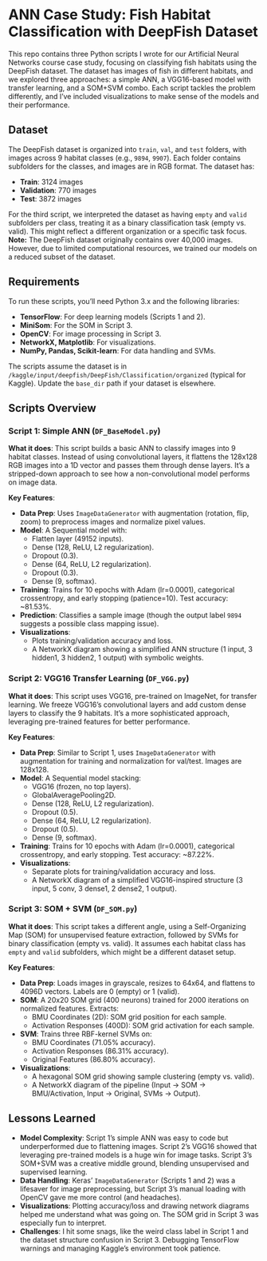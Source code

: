 # ANN Case Study: Fish Habitat Classification with DeepFish Dataset
This repo contains three Python scripts I wrote for our Artificial Neural Networks course case study, focusing on classifying fish habitats using the DeepFish dataset. The dataset has images of fish in different habitats, and we explored three approaches: a simple ANN, a VGG16-based model with transfer learning, and a SOM+SVM combo. Each script tackles the problem differently, and I’ve included visualizations to make sense of the models and their performance. 
## Dataset

The DeepFish dataset is organized into `train`, `val`, and `test` folders, with images across 9 habitat classes (e.g., `9894`, `9907`). Each folder contains subfolders for the classes, and images are in RGB format. The dataset has:

- **Train**: 3124 images
- **Validation**: 770 images
- **Test**: 3872 images

For the third script, we interpreted the dataset as having `empty` and `valid` subfolders per class, treating it as a binary classification task (empty vs. valid). This might reflect a different organization or a specific task focus.
**Note:**
The DeepFish dataset originally contains over 40,000 images. However, due to limited computational resources, we trained our models on a reduced subset of the dataset.

## Requirements

To run these scripts, you’ll need Python 3.x and the following libraries:

- **TensorFlow**: For deep learning models (Scripts 1 and 2).
- **MiniSom**: For the SOM in Script 3.
- **OpenCV**: For image processing in Script 3.
- **NetworkX, Matplotlib**: For visualizations.
- **NumPy, Pandas, Scikit-learn**: For data handling and SVMs.

The scripts assume the dataset is in `/kaggle/input/deepfish/DeepFish/Classification/organized` (typical for Kaggle). Update the `base_dir` path if your dataset is elsewhere.

## Scripts Overview

### Script 1: Simple ANN (`DF_BaseModel.py`)

**What it does**: This script builds a basic ANN to classify images into 9 habitat classes. Instead of using convolutional layers, it flattens the 128x128 RGB images into a 1D vector and passes them through dense layers. It’s a stripped-down approach to see how a non-convolutional model performs on image data.

**Key Features**:

- **Data Prep**: Uses `ImageDataGenerator` with augmentation (rotation, flip, zoom) to preprocess images and normalize pixel values.
- **Model**: A Sequential model with:
  - Flatten layer (49152 inputs).
  - Dense (128, ReLU, L2 regularization).
  - Dropout (0.3).
  - Dense (64, ReLU, L2 regularization).
  - Dropout (0.3).
  - Dense (9, softmax).
- **Training**: Trains for 10 epochs with Adam (lr=0.0001), categorical crossentropy, and early stopping (patience=10). Test accuracy: \~81.53%.
- **Prediction**: Classifies a sample image (though the output label `9894` suggests a possible class mapping issue).
- **Visualizations**:
  - Plots training/validation accuracy and loss.
  - A NetworkX diagram showing a simplified ANN structure (1 input, 3 hidden1, 3 hidden2, 1 output) with symbolic weights.

### Script 2: VGG16 Transfer Learning (`DF_VGG.py`)

**What it does**: This script uses VGG16, pre-trained on ImageNet, for transfer learning. We freeze VGG16’s convolutional layers and add custom dense layers to classify the 9 habitats. It’s a more sophisticated approach, leveraging pre-trained features for better performance.

**Key Features**:

- **Data Prep**: Similar to Script 1, uses `ImageDataGenerator` with augmentation for training and normalization for val/test. Images are 128x128.
- **Model**: A Sequential model stacking:
  - VGG16 (frozen, no top layers).
  - GlobalAveragePooling2D.
  - Dense (128, ReLU, L2 regularization).
  - Dropout (0.5).
  - Dense (64, ReLU, L2 regularization).
  - Dropout (0.5).
  - Dense (9, softmax).
- **Training**: Trains for 10 epochs with Adam (lr=0.0001), categorical crossentropy, and early stopping. Test accuracy: \~87.22%.
- **Visualizations**:
  - Separate plots for training/validation accuracy and loss.
  - A NetworkX diagram of a simplified VGG16-inspired structure (3 input, 5 conv, 3 dense1, 2 dense2, 1 output).

### Script 3: SOM + SVM (`DF_SOM.py`)

**What it does**: This script takes a different angle, using a Self-Organizing Map (SOM) for unsupervised feature extraction, followed by SVMs for binary classification (empty vs. valid). It assumes each habitat class has `empty` and `valid` subfolders, which might be a different dataset setup.

**Key Features**:

- **Data Prep**: Loads images in grayscale, resizes to 64x64, and flattens to 4096D vectors. Labels are 0 (empty) or 1 (valid).
- **SOM**: A 20x20 SOM grid (400 neurons) trained for 2000 iterations on normalized features. Extracts:
  - BMU Coordinates (2D): SOM grid position for each sample.
  - Activation Responses (400D): SOM grid activation for each sample.
- **SVM**: Trains three RBF-kernel SVMs on:
  - BMU Coordinates (71.05% accuracy).
  - Activation Responses (86.31% accuracy).
  - Original Features (86.80% accuracy).
- **Visualizations**:
  - A hexagonal SOM grid showing sample clustering (empty vs. valid).
  - A NetworkX diagram of the pipeline (Input → SOM → BMU/Activation, Input → Original, SVMs → Output).

## Lessons Learned

- **Model Complexity**: Script 1’s simple ANN was easy to code but underperformed due to flattening images. Script 2’s VGG16 showed that leveraging pre-trained models is a huge win for image tasks. Script 3’s SOM+SVM was a creative middle ground, blending unsupervised and supervised learning.
- **Data Handling**: Keras’ `ImageDataGenerator` (Scripts 1 and 2) was a lifesaver for image preprocessing, but Script 3’s manual loading with OpenCV gave me more control (and headaches).
- **Visualizations**: Plotting accuracy/loss and drawing network diagrams helped me understand what was going on. The SOM grid in Script 3 was especially fun to interpret.
- **Challenges**: I hit some snags, like the weird class label in Script 1 and the dataset structure confusion in Script 3. Debugging TensorFlow warnings and managing Kaggle’s environment took patience.
